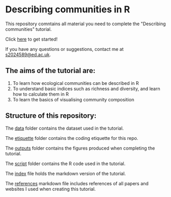 # Describing communities in R

This repository comntains all material you need to complete the "Describing communities" tutorial.

Click [here](https://kingakaszap.github.io/describing_communities/) to get started!

If you have any questions or suggestions, contact me at s2024589@ed.ac.uk.

## The aims of the tutorial are:

1. To learn how ecological communities can be described in R
2. To understand basic indices such as richness and diversity, and learn how to calculate them in R
3. To learn the basics of visualising community composition

## Structure of this repository:

The [data](data) folder contains the dataset used in the tutorial.

The [etiquette](etiquette) folder contains the coding etiquette for this repo.

The [outputs](outputs) folder contains the figures produced when completing the tutorial.

The [script](script) folder contains the R code used in the tutorial.

The [index](index.md) file holds the markdown version of the tutorial.

The [references](references.md) markdown file includes references of all papers and websites I used when creating this tutorial. 


